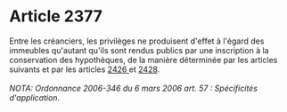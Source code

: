 # Article 2377

Entre les créanciers, les privilèges ne produisent d'effet à l'égard des immeubles qu'autant qu'ils sont rendus publics par une inscription à la conservation des hypothèques, de la manière déterminée par les articles suivants et par les articles <a href='/affichCodeArticle.do?cidTexte=LEGITEXT000006070721&idArticle=LEGIARTI000006449737&dateTexte=&categorieLien=cid' title='Code civil - art. 2426 (V)'>2426 </a>et <a href='/affichCodeArticle.do?cidTexte=LEGITEXT000006070721&idArticle=LEGIARTI000006449765&dateTexte=&categorieLien=cid' title='Code civil - art. 2428 (V)'>2428</a>.<br/><br/><i>NOTA:  Ordonnance 2006-346 du 6 mars 2006 art. 57 : Spécificités d'application.</i>